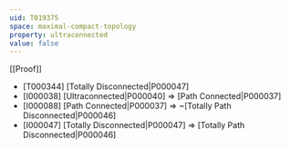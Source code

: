 ```yaml
---
uid: T019375
space: maximal-compact-topology
property: ultraconnected
value: false
---
```

[[Proof]]

* [T000344] [Totally Disconnected|P000047]
* [I000038] [Ultraconnected|P000040] => [Path Connected|P000037]
* [I000088] [Path Connected|P000037] => ~[Totally Path Disconnected|P000046]
* [I000047] [Totally Disconnected|P000047] => [Totally Path Disconnected|P000046]

